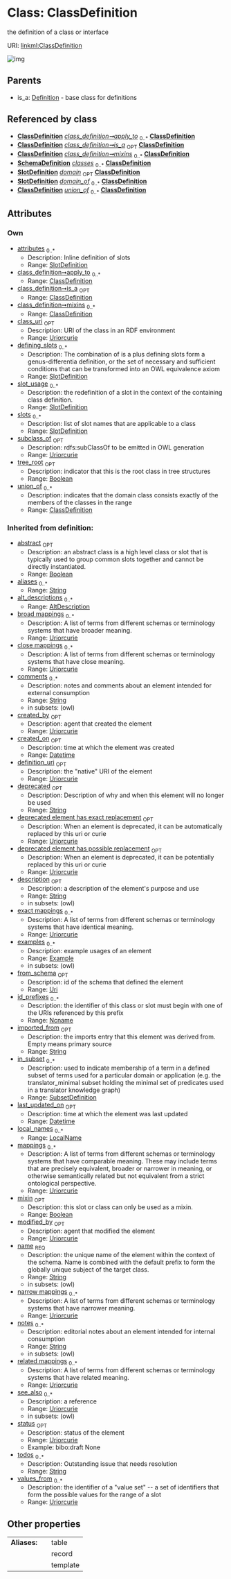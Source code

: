 
# Class: ClassDefinition


the definition of a class or interface

URI: [linkml:ClassDefinition](https://w3id.org/linkml/ClassDefinition)


![img](images/ClassDefinition.svg)

## Parents

 *  is_a: [Definition](Definition.md) - base class for definitions

## Referenced by class

 *  **[ClassDefinition](ClassDefinition.md)** *[class_definition➞apply_to](class_definition_apply_to.md)*  <sub>0..\*</sub>  **[ClassDefinition](ClassDefinition.md)**
 *  **[ClassDefinition](ClassDefinition.md)** *[class_definition➞is_a](class_definition_is_a.md)*  <sub>OPT</sub>  **[ClassDefinition](ClassDefinition.md)**
 *  **[ClassDefinition](ClassDefinition.md)** *[class_definition➞mixins](class_definition_mixins.md)*  <sub>0..\*</sub>  **[ClassDefinition](ClassDefinition.md)**
 *  **[SchemaDefinition](SchemaDefinition.md)** *[classes](classes.md)*  <sub>0..\*</sub>  **[ClassDefinition](ClassDefinition.md)**
 *  **[SlotDefinition](SlotDefinition.md)** *[domain](domain.md)*  <sub>OPT</sub>  **[ClassDefinition](ClassDefinition.md)**
 *  **[SlotDefinition](SlotDefinition.md)** *[domain_of](domain_of.md)*  <sub>0..\*</sub>  **[ClassDefinition](ClassDefinition.md)**
 *  **[ClassDefinition](ClassDefinition.md)** *[union_of](union_of.md)*  <sub>0..\*</sub>  **[ClassDefinition](ClassDefinition.md)**

## Attributes


### Own

 * [attributes](attributes.md)  <sub>0..\*</sub>
     * Description: Inline definition of slots
     * Range: [SlotDefinition](SlotDefinition.md)
 * [class_definition➞apply_to](class_definition_apply_to.md)  <sub>0..\*</sub>
     * Range: [ClassDefinition](ClassDefinition.md)
 * [class_definition➞is_a](class_definition_is_a.md)  <sub>OPT</sub>
     * Range: [ClassDefinition](ClassDefinition.md)
 * [class_definition➞mixins](class_definition_mixins.md)  <sub>0..\*</sub>
     * Range: [ClassDefinition](ClassDefinition.md)
 * [class_uri](class_uri.md)  <sub>OPT</sub>
     * Description: URI of the class in an RDF environment
     * Range: [Uriorcurie](types/Uriorcurie.md)
 * [defining_slots](defining_slots.md)  <sub>0..\*</sub>
     * Description: The combination of is a plus defining slots form a genus-differentia definition, or the set of necessary and sufficient conditions that can be transformed into an OWL equivalence axiom
     * Range: [SlotDefinition](SlotDefinition.md)
 * [slot_usage](slot_usage.md)  <sub>0..\*</sub>
     * Description: the redefinition of a slot in the context of the containing class definition.
     * Range: [SlotDefinition](SlotDefinition.md)
 * [slots](slots.md)  <sub>0..\*</sub>
     * Description: list of slot names that are applicable to a class
     * Range: [SlotDefinition](SlotDefinition.md)
 * [subclass_of](subclass_of.md)  <sub>OPT</sub>
     * Description: rdfs:subClassOf to be emitted in OWL generation
     * Range: [Uriorcurie](types/Uriorcurie.md)
 * [tree_root](tree_root.md)  <sub>OPT</sub>
     * Description: indicator that this is the root class in tree structures
     * Range: [Boolean](types/Boolean.md)
 * [union_of](union_of.md)  <sub>0..\*</sub>
     * Description: indicates that the domain class consists exactly of the members of the classes in the range
     * Range: [ClassDefinition](ClassDefinition.md)

### Inherited from definition:

 * [abstract](abstract.md)  <sub>OPT</sub>
     * Description: an abstract class is a high level class or slot that is typically used to group common slots together and cannot be directly instantiated.
     * Range: [Boolean](types/Boolean.md)
 * [aliases](aliases.md)  <sub>0..\*</sub>
     * Range: [String](types/String.md)
 * [alt_descriptions](alt_descriptions.md)  <sub>0..\*</sub>
     * Range: [AltDescription](AltDescription.md)
 * [broad mappings](broad_mappings.md)  <sub>0..\*</sub>
     * Description: A list of terms from different schemas or terminology systems that have broader meaning.
     * Range: [Uriorcurie](types/Uriorcurie.md)
 * [close mappings](close_mappings.md)  <sub>0..\*</sub>
     * Description: A list of terms from different schemas or terminology systems that have close meaning.
     * Range: [Uriorcurie](types/Uriorcurie.md)
 * [comments](comments.md)  <sub>0..\*</sub>
     * Description: notes and comments about an element intended for external consumption
     * Range: [String](types/String.md)
     * in subsets: (owl)
 * [created_by](created_by.md)  <sub>OPT</sub>
     * Description: agent that created the element
     * Range: [Uriorcurie](types/Uriorcurie.md)
 * [created_on](created_on.md)  <sub>OPT</sub>
     * Description: time at which the element was created
     * Range: [Datetime](types/Datetime.md)
 * [definition_uri](definition_uri.md)  <sub>OPT</sub>
     * Description: the "native" URI of the element
     * Range: [Uriorcurie](types/Uriorcurie.md)
 * [deprecated](deprecated.md)  <sub>OPT</sub>
     * Description: Description of why and when this element will no longer be used
     * Range: [String](types/String.md)
 * [deprecated element has exact replacement](deprecated_element_has_exact_replacement.md)  <sub>OPT</sub>
     * Description: When an element is deprecated, it can be automatically replaced by this uri or curie
     * Range: [Uriorcurie](types/Uriorcurie.md)
 * [deprecated element has possible replacement](deprecated_element_has_possible_replacement.md)  <sub>OPT</sub>
     * Description: When an element is deprecated, it can be potentially replaced by this uri or curie
     * Range: [Uriorcurie](types/Uriorcurie.md)
 * [description](description.md)  <sub>OPT</sub>
     * Description: a description of the element's purpose and use
     * Range: [String](types/String.md)
     * in subsets: (owl)
 * [exact mappings](exact_mappings.md)  <sub>0..\*</sub>
     * Description: A list of terms from different schemas or terminology systems that have identical meaning.
     * Range: [Uriorcurie](types/Uriorcurie.md)
 * [examples](examples.md)  <sub>0..\*</sub>
     * Description: example usages of an element
     * Range: [Example](Example.md)
     * in subsets: (owl)
 * [from_schema](from_schema.md)  <sub>OPT</sub>
     * Description: id of the schema that defined the element
     * Range: [Uri](types/Uri.md)
 * [id_prefixes](id_prefixes.md)  <sub>0..\*</sub>
     * Description: the identifier of this class or slot must begin with one of the URIs referenced by this prefix
     * Range: [Ncname](types/Ncname.md)
 * [imported_from](imported_from.md)  <sub>OPT</sub>
     * Description: the imports entry that this element was derived from.  Empty means primary source
     * Range: [String](types/String.md)
 * [in_subset](in_subset.md)  <sub>0..\*</sub>
     * Description: used to indicate membership of a term in a defined subset of terms used for a particular domain or application (e.g. the translator_minimal subset holding the minimal set of predicates used in a translator knowledge graph)
     * Range: [SubsetDefinition](SubsetDefinition.md)
 * [last_updated_on](last_updated_on.md)  <sub>OPT</sub>
     * Description: time at which the element was last updated
     * Range: [Datetime](types/Datetime.md)
 * [local_names](local_names.md)  <sub>0..\*</sub>
     * Range: [LocalName](LocalName.md)
 * [mappings](mappings.md)  <sub>0..\*</sub>
     * Description: A list of terms from different schemas or terminology systems that have comparable meaning. These may include terms that are precisely equivalent, broader or narrower in meaning, or otherwise semantically related but not equivalent from a strict ontological perspective.
     * Range: [Uriorcurie](types/Uriorcurie.md)
 * [mixin](mixin.md)  <sub>OPT</sub>
     * Description: this slot or class can only be used as a mixin.
     * Range: [Boolean](types/Boolean.md)
 * [modified_by](modified_by.md)  <sub>OPT</sub>
     * Description: agent that modified the element
     * Range: [Uriorcurie](types/Uriorcurie.md)
 * [name](name.md)  <sub>REQ</sub>
     * Description: the unique name of the element within the context of the schema.  Name is combined with the default prefix to form the globally unique subject of the target class.
     * Range: [String](types/String.md)
     * in subsets: (owl)
 * [narrow mappings](narrow_mappings.md)  <sub>0..\*</sub>
     * Description: A list of terms from different schemas or terminology systems that have narrower meaning.
     * Range: [Uriorcurie](types/Uriorcurie.md)
 * [notes](notes.md)  <sub>0..\*</sub>
     * Description: editorial notes about an element intended for internal consumption
     * Range: [String](types/String.md)
     * in subsets: (owl)
 * [related mappings](related_mappings.md)  <sub>0..\*</sub>
     * Description: A list of terms from different schemas or terminology systems that have related meaning.
     * Range: [Uriorcurie](types/Uriorcurie.md)
 * [see_also](see_also.md)  <sub>0..\*</sub>
     * Description: a reference
     * Range: [Uriorcurie](types/Uriorcurie.md)
     * in subsets: (owl)
 * [status](status.md)  <sub>OPT</sub>
     * Description: status of the element
     * Range: [Uriorcurie](types/Uriorcurie.md)
     * Example: bibo:draft None
 * [todos](todos.md)  <sub>0..\*</sub>
     * Description: Outstanding issue that needs resolution
     * Range: [String](types/String.md)
 * [values_from](values_from.md)  <sub>0..\*</sub>
     * Description: the identifier of a "value set" -- a set of identifiers that form the possible values for the range of a slot
     * Range: [Uriorcurie](types/Uriorcurie.md)

## Other properties

|  |  |  |
| --- | --- | --- |
| **Aliases:** | | table |
|  | | record |
|  | | template |

